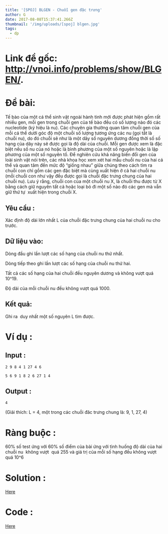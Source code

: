 ```yaml
---
title: '[SPOJ] BLGEN - Chuỗi gen đặc trưng'
author: G
date: 2017-08-08T15:37:41.266Z
thumbnail: '/img/uploads/[spoj] blgen.jpg'
tags:
  - dp
---
```

# Link đề gốc: <http://vnoi.info/problems/show/BLGEN/>.

# Đề bài:

Tế bào của một cá thể sinh vật ngoài hành tinh mới được phát hiện gồm rất nhiều gen, mỗi gen trong chuỗi gen của tế bào đều có số lượng nào đó các nucleotide \(ký hiệu là nu\). Các chuyên gia thường quan tâm chuỗi gen của mỗi cá thể dưới góc độ một chuỗi số lượng tương ứng các nu \(gọi tắt là chuỗi nu\), do đó chuỗi sẽ như là một dãy số nguyên dương đồng thời số số hạng của dãy này sẽ được gọi là độ dài của chuỗi. Mỗi gen được xem là đặc biệt nếu số nu của nó hoặc là bình phương của một số nguyên hoặc là lập phương của một số nguyên tố. Để nghiên cứu khả năng biến đổi gen của loài sinh vật nói trên, các nhà khoa học xem xét hai mẫu chuỗi nu của hai cá thể và quan tâm đến mức độ “giống nhau” giữa chúng theo cách tìm ra chuỗi con chỉ gồm các gen đặc biệt mà cùng xuất hiện ở cả hai chuỗi nu \(mỗi chuỗi con như vậy đều được gọi là chuỗi đặc trưng chung của hai chuỗi nu\). Lưu ý rằng, chuỗi con của một chuỗi nu X, là chuỗi thu được từ X bằng cách giữ nguyên tất cả hoặc loại bỏ đi một số nào đó các gen mà vẫn giữ thứ tự  xuất hiện trong chuỗi X.

## Yêu cầu :
Xác định độ dài lớn nhất L của chuỗi đặc trưng chung của hai chuỗi nu cho trước. 

## Dữ liệu vào:

Dòng đầu ghi lần lượt các số hạng của chuỗi nu thứ nhất. 

Dòng tiếp theo ghi lần lượt các số hạng của chuỗi nu thứ hai.

Tất cả các số hạng của hai chuỗi đều nguyên dương và không vượt quá 10^19.

Độ dài của mỗi chuỗi nu đều không vượt quá 1000.

## Kết quả:

Ghi ra  duy nhất một số nguyên L tìm được. 

# Ví dụ :  

## Input :

```
2 9 8 4 1 27 4 6

5 6 9 1 8 2 6 27 1 4
```

## Output :

```
4
```

\(Giải thích: L = 4, một trong các chuỗi đăc trưng chung là: 9, 1, 27, 4\) 

# Ràng buộc :
60% số test ứng với 60% số điểm của bài ứng với tình huống độ dài của hai chuỗi nu  không vượt 
 quá 255 và giá trị của mỗi số hạng đều không vượt quá 10^6

# Solution :
[Here](http://viahold.com/YuJ)

# Code :
[Here](http://viahold.com/Yud)






